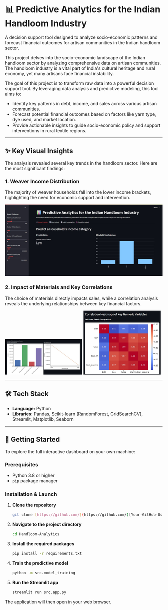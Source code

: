 # 📊 Predictive Analytics for the Indian Handloom Industry

A decision support tool designed to analyze socio-economic patterns and forecast financial outcomes for artisan communities in the Indian handloom sector.

This project delves into the socio-economic landscape of the Indian handloom sector by analyzing comprehensive data on artisan communities. The handloom industry is a vital part of India's cultural heritage and rural economy, yet many artisans face financial instability.

The goal of this project is to transform raw data into a powerful decision support tool. By leveraging data analysis and predictive modeling, this tool aims to:
-   Identify key patterns in debt, income, and sales across various artisan communities.
-   Forecast potential financial outcomes based on factors like yarn type, dye used, and market location.
-   Provide actionable insights to guide socio-economic policy and support interventions in rural textile regions.

---

## ✨ Key Visual Insights

The analysis revealed several key trends in the handloom sector. Here are the most significant findings:

### 1. Weaver Income Distribution
The majority of weaver households fall into the lower income brackets, highlighting the need for economic support and intervention.

![Income Distribution Chart](income_distribution.jpg)

### 2. Impact of Materials and Key Correlations
The choice of materials directly impacts sales, while a correlation analysis reveals the underlying relationships between key financial factors.

<p float="left">
  <img src="sales_plots.jpg" alt="Sales by Material" width="49%">
  <img src="correaltion_heatmap.jpg" alt="Correlation Heatmap" width="49%">
</p>

---

## 🛠️ Tech Stack
-   **Language:** Python
-   **Libraries:** Pandas, Scikit-learn (RandomForest, GridSearchCV), Streamlit, Matplotlib, Seaborn

---

## 🚀 Getting Started

To explore the full interactive dashboard on your own machine:

### Prerequisites
-   Python 3.8 or higher
-   `pip` package manager

### Installation & Launch
1.  **Clone the repository**
    ```sh
    git clone [https://github.com/](https://github.com/)[Your-GitHub-Username]/Handloom-Analytics.git
    ```
2.  **Navigate to the project directory**
    ```sh
    cd Handloom-Analytics
    ```
3.  **Install the required packages**
    ```sh
    pip install -r requirements.txt
    ```
4.  **Train the predictive model**
    ```sh
    python -m src.model_training
    ```
5.  **Run the Streamlit app**
    ```sh
    streamlit run src.app.py
    ```

The application will then open in your web browser.
